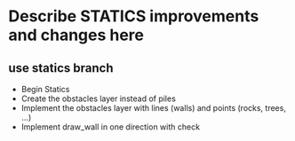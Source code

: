 # Describe STATICS improvements and changes here
## use statics branch
- Begin Statics
- Create the obstacles layer instead of piles
- Implement the obstacles layer with lines (walls) and points (rocks, trees, ...)
- Implement draw_wall in one direction with check
